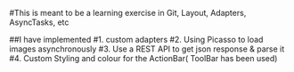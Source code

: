 #This is meant to be a learning exercise in Git, Layout, Adapters, AsyncTasks, etc

##I have implemented 
	#1. custom adapters
	#2. Using Picasso to load images asynchronously
	#3. Use a REST API to get json response & parse it
	#4. Custom Styling and colour for the ActionBar( ToolBar has been used)

 